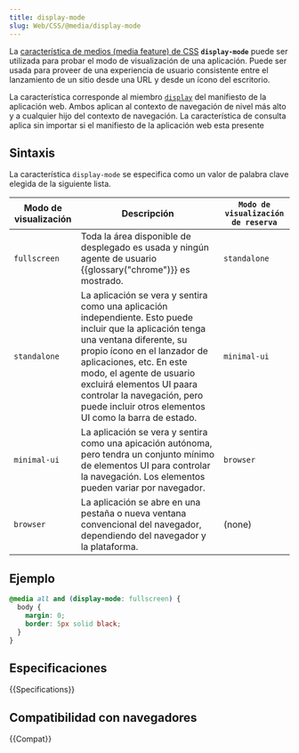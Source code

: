 ```yaml
---
title: display-mode
slug: Web/CSS/@media/display-mode
---
```


La [característica de medios (media feature) de CSS](/es/docs/Web/CSS/CSS_media_queries/Using_media_queries#media_features) **`display-mode`** puede ser utilizada para probar el modo de visualización de una aplicación. Puede ser usada para proveer de una experiencia de usuario consistente entre el lanzamiento de un sitio desde una URL y desde un ícono del escritorio.

La característica corresponde al miembro [`display`](/es/docs/Web/Progressive_web_apps/Manifest#display) del manifiesto de la aplicación web. Ambos aplican al contexto de navegación de nivel más alto y a cualquier hijo del contexto de navegación. La característica de consulta aplica sin importar si el manifiesto de la aplicación web esta presente

## Sintaxis

La característica `display-mode` se especifica como un valor de palabra clave elegida de la siguiente lista.

| Modo de visualización | Descripción                                                                                                                                                                                                                                                                                                                                      | `Modo de visualización de reserva` |
| --------------------- | ------------------------------------------------------------------------------------------------------------------------------------------------------------------------------------------------------------------------------------------------------------------------------------------------------------------------------------------------ | ---------------------------------- |
| `fullscreen`          | Toda la área disponible de desplegado es usada y ningún agente de usuario {{glossary("chrome")}} es mostrado.                                                                                                                                                                                                                                    | `standalone`                       |
| `standalone`          | La aplicación se vera y sentira como una aplicación independiente. Esto puede incluir que la aplicación tenga una ventana diferente, su propio ícono en el lanzador de aplicaciones, etc. En este modo, el agente de usuario excluirá elementos UI paara controlar la navegación, pero puede incluir otros elementos UI como la barra de estado. | `minimal-ui`                       |
| `minimal-ui`          | La aplicación se vera y sentira como una apicación autónoma, pero tendra un conjunto mínimo de elementos UI para controlar la navegación. Los elementos pueden variar por navegador.                                                                                                                                                             | `browser`                          |
| `browser`             | La aplicación se abre en una pestaña o nueva ventana convencional del navegador, dependiendo del navegador y la plataforma.                                                                                                                                                                                                                      | (none)                             |

## Ejemplo

```css
@media all and (display-mode: fullscreen) {
  body {
    margin: 0;
    border: 5px solid black;
  }
}
```

## Especificaciones

{{Specifications}}

## Compatibilidad con navegadores

{{Compat}}

